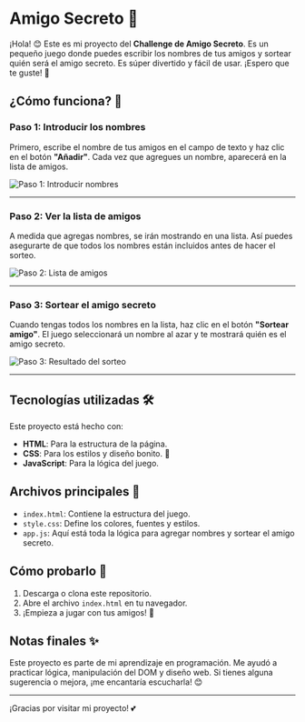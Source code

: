 # Amigo Secreto 🎉

¡Hola! 😊 Este es mi proyecto del **Challenge de Amigo Secreto**. Es un pequeño juego donde puedes escribir los nombres de tus amigos y sortear quién será el amigo secreto. Es súper divertido y fácil de usar. ¡Espero que te guste! 💖

## ¿Cómo funciona? 🤔

### Paso 1: Introducir los nombres
Primero, escribe el nombre de tus amigos en el campo de texto y haz clic en el botón **"Añadir"**. Cada vez que agregues un nombre, aparecerá en la lista de amigos. 

![Paso 1: Introducir nombres](imag1.png)

---

### Paso 2: Ver la lista de amigos
A medida que agregas nombres, se irán mostrando en una lista. Así puedes asegurarte de que todos los nombres están incluidos antes de hacer el sorteo.

![Paso 2: Lista de amigos](imag2.png)

---

### Paso 3: Sortear el amigo secreto
Cuando tengas todos los nombres en la lista, haz clic en el botón **"Sortear amigo"**. El juego seleccionará un nombre al azar y te mostrará quién es el amigo secreto.

![Paso 3: Resultado del sorteo](imag3.png)

---

## Tecnologías utilizadas 🛠️

Este proyecto está hecho con:

- **HTML**: Para la estructura de la página.
- **CSS**: Para los estilos y diseño bonito. 🌈
- **JavaScript**: Para la lógica del juego.

## Archivos principales 📂

- `index.html`: Contiene la estructura del juego.
- `style.css`: Define los colores, fuentes y estilos.
- `app.js`: Aquí está toda la lógica para agregar nombres y sortear el amigo secreto.

## Cómo probarlo 🚀

1. Descarga o clona este repositorio.
2. Abre el archivo `index.html` en tu navegador.
3. ¡Empieza a jugar con tus amigos! 🎉

## Notas finales ✨

Este proyecto es parte de mi aprendizaje en programación. Me ayudó a practicar lógica, manipulación del DOM y diseño web. Si tienes alguna sugerencia o mejora, ¡me encantaría escucharla! 😊

---

¡Gracias por visitar mi proyecto! 💕